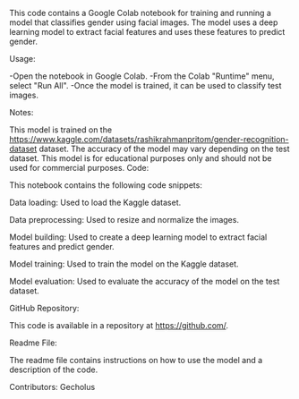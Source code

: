 This code contains a Google Colab notebook for training and running a model that classifies gender using facial images. The model uses a deep learning model to extract facial features and uses these features to predict gender.

Usage:

-Open the notebook in Google Colab.
-From the Colab "Runtime" menu, select "Run All".
-Once the model is trained, it can be used to classify test images.

Notes:

This model is trained on the https://www.kaggle.com/datasets/rashikrahmanpritom/gender-recognition-dataset dataset.
The accuracy of the model may vary depending on the test dataset.
This model is for educational purposes only and should not be used for commercial purposes.
Code:

This notebook contains the following code snippets:

Data loading: Used to load the Kaggle dataset.

Data preprocessing: Used to resize and normalize the images.

Model building: Used to create a deep learning model to extract facial features and predict gender.

Model training: Used to train the model on the Kaggle dataset.

Model evaluation: Used to evaluate the accuracy of the model on the test dataset.

GitHub Repository:

This code is available in a repository at https://github.com/.

Readme File:

The readme file contains instructions on how to use the model and a description of the code.

Contributors:
Gecholus

